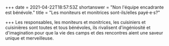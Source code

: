 +++
date = 2021-04-22T18:57:53Z
shortanswer = "Non l'équipe encadrante est bénévole."
title = "Les moniteurs et monitrices sont-ils/elles payé·e·s?"

+++
Les responsables, les moniteurs et monitrices, les cuisiniers et cuisinières sont toutes et tous bénévoles, ils rivalisent d'ingéniosité et d'imagination pour que la vie des camps et des rencontres aient une saveur unique et merveilleuse.